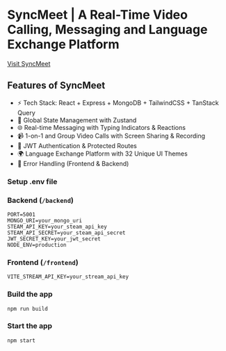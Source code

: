 #  SyncMeet | A Real-Time Video Calling, Messaging and Language Exchange Platform

[Visit SyncMeet](https://syncmeet-ylts.onrender.com)

## Features of SyncMeet

- ⚡ Tech Stack: React + Express + MongoDB + TailwindCSS + TanStack Query
- 🧠 Global State Management with Zustand
- 🌐 Real-time Messaging with Typing Indicators & Reactions
- 📹 1-on-1 and Group Video Calls with Screen Sharing & Recording
- 🔐 JWT Authentication & Protected Routes
- 🌍 Language Exchange Platform with 32 Unique UI Themes
- 🚨 Error Handling (Frontend & Backend)

### Setup .env file

### Backend (`/backend`)
```
PORT=5001
MONGO_URI=your_mongo_uri
STEAM_API_KEY=your_steam_api_key
STEAM_API_SECRET=your_steam_api_secret
JWT_SECRET_KEY=your_jwt_secret
NODE_ENV=production
```

### Frontend (`/frontend`)

```
VITE_STREAM_API_KEY=your_stream_api_key
```

### Build the app

```shell
npm run build
```

### Start the app

```shell
npm start
```
